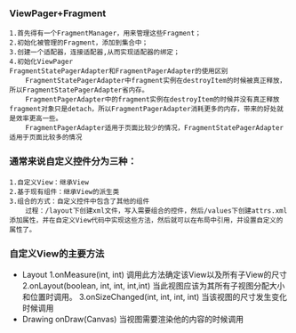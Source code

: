 ### ViewPager+Fragment

    1.首先得有一个FragmentManager，用来管理这些Fragment；
    2.初始化被管理的Fragment，添加到集合中；
    3.创建一个适配器，连接适配器,从而实现适配器的绑定；
    4.初始化ViewPager
    FragmentStatePagerAdapter和FragmentPagerAdapter的使用区别
        FragmentStatePagerAdapter中fragment实例在destroyItem的时候被真正释放，所以FragmentStatePagerAdapter省内存。
        FragmentPagerAdapter中的fragment实例在destroyItem的时候并没有真正释放fragment对象只是detach，所以FragmentPagerAdapter消耗更多的内存，带来的好处就是效率更高一些。
        FragmentPagerAdapter适用于页面比较少的情况，FragmentStatePagerAdapter适用于页面比较多的情况
### 通常来说自定义控件分为三种：
    1.自定义View：继承View
    2.基于现有组件：继承View的派生类
    3.组合的方式：自定义控件中包含了其他的组件
        过程：/layout下创建xml文件，写入需要组合的控件，然后/values下创建attrs.xml添加属性，并在自定义View代码中实现这些方法，然后就可以在布局中引用，并设置自定义的属性了。
### 自定义View的主要方法
- Layout
        1.onMeasure(int, int) 调用此方法确定该View以及所有子View的尺寸
        2.onLayout(boolean, int, int, int,int) 当此视图应该为其所有子视图分配大小和位置时调用。
        3.onSizeChanged(int, int, int, int) 当该视图的尺寸发生变化时候调用
- Drawing
         onDraw(Canvas) 当视图需要渲染他的内容的时候调用       
